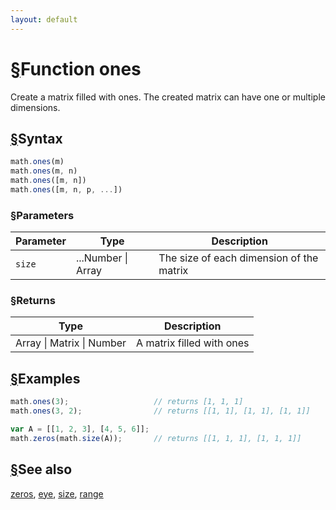 ```yaml
---
layout: default
---
```


<h1 id="function-ones"><a href="#function-ones">&sect;</a>Function ones</h1>

Create a matrix filled with ones. The created matrix can have one or
multiple dimensions.


<h2 id="syntax"><a href="#syntax">&sect;</a>Syntax</h2>

```js
math.ones(m)
math.ones(m, n)
math.ones([m, n])
math.ones([m, n, p, ...])
```

<h3 id="parameters"><a href="#parameters">&sect;</a>Parameters</h3>

Parameter | Type | Description
--------- | ---- | -----------
`size` | ...Number &#124; Array | The size of each dimension of the matrix

<h3 id="returns"><a href="#returns">&sect;</a>Returns</h3>

Type | Description
---- | -----------
Array &#124; Matrix &#124; Number | A matrix filled with ones


<h2 id="examples"><a href="#examples">&sect;</a>Examples</h2>

```js
math.ones(3);                   // returns [1, 1, 1]
math.ones(3, 2);                // returns [[1, 1], [1, 1], [1, 1]]

var A = [[1, 2, 3], [4, 5, 6]];
math.zeros(math.size(A));       // returns [[1, 1, 1], [1, 1, 1]]
```


<h2 id="see-also"><a href="#see-also">&sect;</a>See also</h2>

[zeros](zeros.html),
[eye](eye.html),
[size](size.html),
[range](range.html)


<!-- Note: This file is automatically generated from source code comments. Changes made in this file will be overridden. -->
